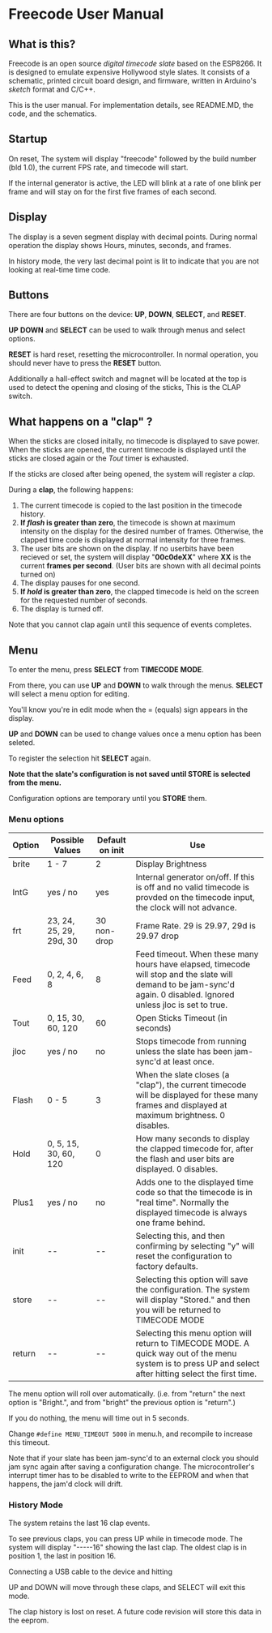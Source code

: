 # Freecode User Manual

## What is this?

Freecode is an open source *digital timecode slate* based on the ESP8266. It is designed to emulate expensive Hollywood style slates. It consists of a schematic, printed circuit board design, and firmware, written in Arduino's *sketch* format and C/C++. 

This is the user manual. For implementation details, see README.MD, the code, and the schematics.

## Startup

On reset, The system will display "freecode" followed by the build number (bld 1.0), the current FPS rate, and timecode will start.

If the internal generator is active, the LED will blink at a rate of one blink per frame and will stay on for the first five frames of each second.

## Display

The display is a seven segment display with decimal points. During normal operation the display shows Hours, minutes, seconds, and frames. 

In history mode, the very last decimal point is lit to indicate that you are not looking at real-time time code. 

## Buttons

There are four buttons on the device: **UP**, **DOWN**, **SELECT**, and **RESET**.

**UP** **DOWN** and **SELECT** can be used to walk through menus and select options.

**RESET** is hard reset, resetting the microcontroller. In normal operation, you should never have to press the **RESET** button. 

Additionally a hall-effect switch and magnet will be located at the top is used to detect the opening and closing of the sticks, This is the CLAP switch.

## What happens on a "clap" ?

When the sticks are closed initally, no timecode is displayed to save power. When the sticks are opened, the current timecode is displayed until the sticks are closed again or the *Tout* timer is exhausted.

If the sticks are closed after being opened, the system will register a *clap*.

During a **clap**, the following happens:

1. The current timecode is copied to the last position in the timecode history.
2. **If *flash* is greater than zero**, the timecode is shown at maximum intensity on the display for the desired number of frames. Otherwise, the clapped time code is displayed at normal intensity for three frames.
3. The user bits are shown on the display. If no userbits have been recieved or set, the system will display "**00c0deXX**" where **XX** is the current **frames per second**. (User bits are shown with all decimal points turned on)
4. The display pauses for one second.
5. **If *hold* is greater than zero**, the clapped timecode is held on the screen for the requested number of seconds.
6. The display is turned off. 

Note that you cannot clap again until this sequence of events completes.

## Menu

To enter the menu, press **SELECT** from **TIMECODE MODE**. 

From there, you can use **UP** and **DOWN** to walk through the menus. **SELECT** will select a menu option for editing.

You'll know you're in edit mode when the = (equals) sign appears in the display.

**UP** and **DOWN** can be used to change values once a menu option has been seleted. 

To register the selection hit **SELECT** again.

**Note that the slate's configuration is not saved until STORE is selected from the menu.**

Configuration options are temporary until you **STORE** them.

### Menu options

| Option | Possible Values | Default on init | Use |
|--------|--------|---------|-----|
|brite   | 1 - 7  | 2       | Display Brightness |
|IntG    | yes / no  | yes       | Internal generator on/off. If this is off and no valid timecode is provded on the timecode input, the clock will not advance. |
|frt     | 23, 24, 25, 29, 29d, 30 | 30 non-drop | Frame Rate. 29 is 29.97, 29d is 29.97 drop|
|Feed    | 0, 2, 4, 6, 8 |8| Feed timeout. When these many hours have elapsed, timecode will stop and the slate will demand to be jam-sync'd again. 0 disabled. Ignored unless jloc is set to true. |
|Tout    | 0, 15, 30, 60, 120 | 60 | Open Sticks Timeout (in seconds) |
|jloc    | yes / no | no | Stops timecode from running unless the slate has been jam-sync'd at least once. |
|Flash   | 0 - 5 | 3 | When the slate closes (a "clap"), the current timecode will be displayed for these many frames and displayed at maximum brightness. 0 disables. |
|Hold    | 0, 5, 15, 30, 60, 120 | 0 | How many seconds to display the clapped timecode for, after the flash and user bits are displayed. 0 disables. |
|Plus1   | yes / no |no| Adds one to the displayed time code so that the timecode is in "real time". Normally the displayed timecode is always one frame behind. |
|init    | -- | -- | Selecting this, and then confirming by selecting "y" will reset the configuration to factory defaults. |
|store   | -- | -- |Selecting this option will save the configuration. The system will display "Stored." and then you will be returned to TIMECODE MODE |
|return  | -- | -- |Selecting this menu option will return to TIMECODE MODE. A quick way out of the menu system is to press UP and select after hitting select the first time. |

The menu option will roll over automatically. (i.e. from "return" the next option is "Bright.", and from "bright" the previous option is "return".)

If you do nothing, the menu will time out in 5 seconds.

Change `#define MENU_TIMEOUT 5000` in menu.h, and recompile to increase this timeout.

Note that if your slate has been jam-sync'd to an external clock you should jam sync again after saving a configuration change. The microcontroller's interrupt timer has to be disabled to write to the EEPROM and when that happens, the jam'd clock will drift.

### History Mode

The system retains the last 16 clap events.

To see previous claps, you can press UP while in timecode mode. The system will display "-----16" showing the last clap. The oldest clap is in position 1, the last in position 16.

Connecting a USB cable to the device and hitting 


UP and DOWN will move through these claps, and SELECT will exit this mode.

The clap history is lost on reset. A future code revision will store this data in the eeprom.


